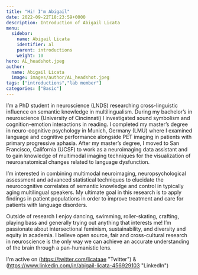 ```yaml
---
title: "Hi! I'm Abigail"
date: 2022-09-22T18:23:59+0000
description: Introduction of Abigail Licata
menu:
  sidebar:
    name: Abigail Licata
    identifier: al
    parent: introductions
    weight: 10
hero: AL_headshot.jpeg
author:
  name: Abigail Licata
  image: images/author/AL_headshot.jpeg
tags: ["introductions","lab member"]
categories: ["Basic"]
---
```


I’m a PhD student in neuroscience (LNDS) researching cross-linguistic influence on semantic knowledge in multilingualism. During my bachelor’s in neuroscience (University of Cincinnati) I investigated sound symbolism and cognition-emotion interactions in reading. I completed my master’s degree in neuro-cognitive psychology in Munich, Germany (LMU) where I examined language and cognitive performance alongside PET imaging in patients with primary progressive aphasia. After my master’s degree, I moved to San Francisco, California (UCSF) to work as a neuroimaging data assistant and to gain knowledge of multimodal imaging techniques for the visualization of neuroanatomical changes related to language dysfunction.

I’m interested in combining multimodal neuroimaging, neuropsychological assessment and advanced statistical techniques to elucidate the neurocognitive correlates of semantic knowledge and control in typically aging multilingual speakers. My ultimate goal in this research is to apply findings in patient populations in order to improve treatment and care for patients with language disorders.

Outside of research I enjoy dancing, swimming, roller-skating, crafting, playing bass and generally trying out anything that interests me! I’m passionate about intersectional feminism, sustainability, and diversity and equity in academia. I believe open source, fair and cross-cultural research in neuroscience is the only way we can achieve an accurate understanding of the brain through a pan-humanistic lens.

I'm active on (https://twitter.com/licataae "Twitter") & (https://www.linkedin.com/in/abigail-licata-456929103 "LinkedIn")
